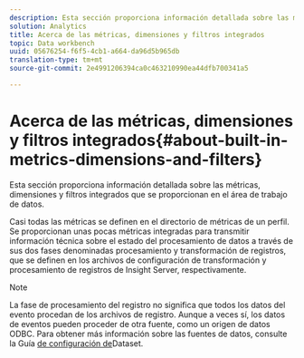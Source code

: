 ```yaml
---
description: Esta sección proporciona información detallada sobre las métricas, dimensiones y filtros integrados que se proporcionan en el área de trabajo de datos.
solution: Analytics
title: Acerca de las métricas, dimensiones y filtros integrados
topic: Data workbench
uuid: 05676254-f6f5-4cb1-a664-da96d5b965db
translation-type: tm+mt
source-git-commit: 2e4991206394ca0c463210990ea44dfb700341a5

---
```



# Acerca de las métricas, dimensiones y filtros integrados{#about-built-in-metrics-dimensions-and-filters}

Esta sección proporciona información detallada sobre las métricas, dimensiones y filtros integrados que se proporcionan en el área de trabajo de datos.

Casi todas las métricas se definen en el directorio de métricas de un perfil. Se proporcionan unas pocas métricas integradas para transmitir información técnica sobre el estado del procesamiento de datos a través de sus dos fases denominadas procesamiento y transformación de registros, que se definen en los archivos de configuración de transformación y procesamiento de registros de Insight Server, respectivamente.

>[!NOTE]
>
>La fase de procesamiento del registro no significa que todos los datos del evento procedan de los archivos de registro. Aunque a veces sí, los datos de eventos pueden proceder de otra fuente, como un origen de datos ODBC. Para obtener más información sobre las fuentes de datos, consulte la Guía [de configuración de](https://docs.adobe.com/content/help/en/data-workbench/using/dataset/c-dataset-constr.html)Dataset.

